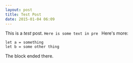 ```yaml
---
layout: post
title: Test Post
date: 2015-01-04 06:09
---
```


This is a *test* post.
`Here is some text in pre `
Here's more:

	let a = something
	let b = some other thing

The block ended there.

